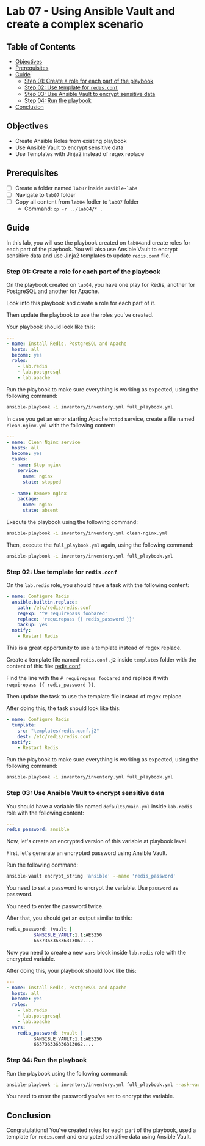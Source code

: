 # Lab 07 - Using Ansible Vault and create a complex scenario

## Table of Contents

- [Objectives](#objectives)
- [Prerequisites](#prerequisites)
- [Guide](#guide)
  - [Step 01: Create a role for each part of the playbook](#step-01-create-a-role-for-each-part-of-the-playbook)
  - [Step 02: Use template for `redis.conf`](#step-02-use-template-for-redisconf)
  - [Step 03: Use Ansible Vault to encrypt sensitive data](#step-03-use-ansible-vault-to-encrypt-sensitive-data)
  - [Step 04: Run the playbook](#step-04-run-the-playbook)
- [Conclusion](#conclusion)

## Objectives

- Create Ansible Roles from existing playbook
- Use Ansible Vault to encrypt sensitive data
- Use Templates with Jinja2 instead of regex replace

## Prerequisites

- [ ] Create a folder named `lab07` inside `ansible-labs`
- [ ] Navigate to `lab07` folder
- [ ] Copy all content from `lab04` fodler to `lab07` folder
  - Command: `cp -r ../lab04/* .`

## Guide

In this lab, you will use the playbook created on `lab04`and create roles for each part of the playbook.
You will also use Ansible Vault to encrypt sensitive data and use Jinja2 templates to update `redis.conf` file.

### Step 01: Create a role for each part of the playbook

On the playbook created on `lab04`, you have one play for Redis, another for PostgreSQL and another for Apache.

Look into this playbook and create a role for each part of it.

Then update the playbook to use the roles you've created.

Your playbook should look like this:

```yaml
---
- name: Install Redis, PostgreSQL and Apache
  hosts: all
  become: yes
  roles:
    - lab.redis
    - lab.postgresql
    - lab.apache
```

Run the playbook to make sure everything is working as expected, using the following command:

```bash
ansible-playbook -i inventory/inventory.yml full_playbook.yml
```

In case you get an error starting Apache `httpd` service, create a file named `clean-nginx.yml` with the following content:

```yaml
---
- name: Clean Nginx service
  hosts: all
  become: yes
  tasks:
  - name: Stop nginx
    service:
      name: nginx
      state: stopped
 
  - name: Remove nginx
    package:
      name: nginx
      state: absent
```

Execute the playbook using the following command:

```bash
ansible-playbook -i inventory/inventory.yml clean-nginx.yml
```

Then, execute the `full_playbook.yml` again, using the following command:

```bash
ansible-playbook -i inventory/inventory.yml full_playbook.yml
```

### Step 02: Use template for `redis.conf`

On the `lab.redis` role, you should have a task with the following content:

```yaml
- name: Configure Redis
  ansible.builtin.replace:
    path: /etc/redis/redis.conf
    regexp: '^# requirepass foobared'
    replace: 'requirepass {{ redis_password }}'
    backup: yes
  notify:
    - Restart Redis
```

This is a great opportunity to use a template instead of regex replace.

Create a template file named `redis.conf.j2` inside `templates` folder with the content of this file: [redis.conf](https://raw.githubusercontent.com/tasb/ansible-training/main/labs/lab07/redis.conf).

Find the line with the `# requirepass foobared` and replace it with `requirepass {{ redis_password }}`.

Then update the task to use the template file instead of regex replace.

After doing this, the task should look like this:

```yaml
- name: Configure Redis
  template:
    src: "templates/redis.conf.j2"
    dest: /etc/redis/redis.conf
  notify:
    - Restart Redis
```

Run the playbook to make sure everything is working as expected, using the following command:

```bash
ansible-playbook -i inventory/inventory.yml full_playbook.yml
```

### Step 03: Use Ansible Vault to encrypt sensitive data

You should have a variable file named `defaults/main.yml` inside `lab.redis` role with the following content:

```yaml
---
redis_password: ansible
```

Now, let's create an encrypted version of this variable at playbook level.

First, let's generate an encrypted password using Ansible Vault.

Run the following command:

```bash
ansible-vault encrypt_string 'ansible' --name 'redis_password'
```

You need to set a password to encrypt the variable. Use `password` as password.

You need to enter the password twice.

After that, you should get an output similar to this:

```bash
redis_password: !vault |
          $ANSIBLE_VAULT;1.1;AES256
          663736336336313062....
```

Now you need to create a new `vars` block inside `lab.redis` role with the encrypted variable.

After doing this, your playbook should look like this:

```yaml
---
- name: Install Redis, PostgreSQL and Apache
  hosts: all
  become: yes
  roles:
    - lab.redis
    - lab.postgresql
    - lab.apache
  vars:
    redis_password: !vault |
          $ANSIBLE_VAULT;1.1;AES256
          663736336336313062....
```

### Step 04: Run the playbook

Run the playbook using the following command:

```bash
ansible-playbook -i inventory/inventory.yml full_playbook.yml --ask-vault-pass
```

You need to enter the password you've set to encrypt the variable.

## Conclusion

Congratulations! You've created roles for each part of the playbook, used a template for `redis.conf` and encrypted sensitive data using Ansible Vault.
